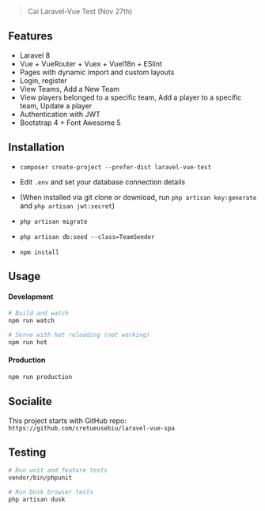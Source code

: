 
> Cai Laravel-Vue Test (Nov 27th)

## Features

- Laravel 8
- Vue + VueRouter + Vuex + VueI18n + ESlint
- Pages with dynamic import and custom layouts
- Login, register
- View Teams, Add a New Team
- View players belonged to a specific team, Add a player to a specific team, Update a player
- Authentication with JWT
- Bootstrap 4 + Font Awesome 5

## Installation

- `composer create-project --prefer-dist laravel-vue-test`
- Edit `.env` and set your database connection details
- (When installed via git clone or download, run `php artisan key:generate` and `php artisan jwt:secret`)
- `php artisan migrate`
- `php artisan db:seed --class=TeamSeeder`

- `npm install`

## Usage

#### Development

```bash
# Build and watch
npm run watch

# Serve with hot reloading (not working)
npm run hot
```

#### Production

```bash
npm run production
```

## Socialite

This project starts with GitHub repo: `https://github.com/cretueusebiu/laravel-vue-spa`

## Testing

```bash
# Run unit and feature tests
vendor/bin/phpunit

# Run Dusk browser tests
php artisan dusk
```
